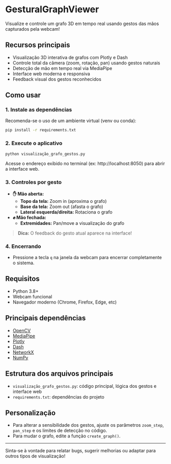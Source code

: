 # GesturalGraphViewer

Visualize e controle um grafo 3D em tempo real usando gestos das mãos capturados pela webcam!

## Recursos principais
- Visualização 3D interativa de grafos com Plotly e Dash
- Controle total da câmera (zoom, rotação, pan) usando gestos naturais
- Detecção de mão em tempo real via MediaPipe
- Interface web moderna e responsiva
- Feedback visual dos gestos reconhecidos

## Como usar

### 1. Instale as dependências

Recomenda-se o uso de um ambiente virtual (venv ou conda):

```bash
pip install -r requirements.txt
```

### 2. Execute o aplicativo

```bash
python visualização_grafo_gestos.py
```

Acesse o endereço exibido no terminal (ex: http://localhost:8050) para abrir a interface web.

### 3. Controles por gesto

- **✋ Mão aberta:**
  - **Topo da tela:** Zoom in (aproxima o grafo)
  - **Base da tela:** Zoom out (afasta o grafo)
  - **Lateral esquerda/direita:** Rotaciona o grafo
- **✊ Mão fechada:**
  - **Extremidades:** Pan/move a visualização do grafo

> **Dica:** O feedback do gesto atual aparece na interface!

### 4. Encerrando
- Pressione a tecla `q` na janela da webcam para encerrar completamente o sistema.

## Requisitos
- Python 3.8+
- Webcam funcional
- Navegador moderno (Chrome, Firefox, Edge, etc)

## Principais dependências
- [OpenCV](https://opencv.org/)
- [MediaPipe](https://google.github.io/mediapipe/)
- [Plotly](https://plotly.com/python/)
- [Dash](https://dash.plotly.com/)
- [NetworkX](https://networkx.org/)
- [NumPy](https://numpy.org/)

## Estrutura dos arquivos principais
- `visualização_grafo_gestos.py`: código principal, lógica dos gestos e interface web
- `requirements.txt`: dependências do projeto

## Personalização
- Para alterar a sensibilidade dos gestos, ajuste os parâmetros `zoom_step`, `pan_step` e os limites de detecção no código.
- Para mudar o grafo, edite a função `create_graph()`.



---

Sinta-se à vontade para relatar bugs, sugerir melhorias ou adaptar para outros tipos de visualização!
